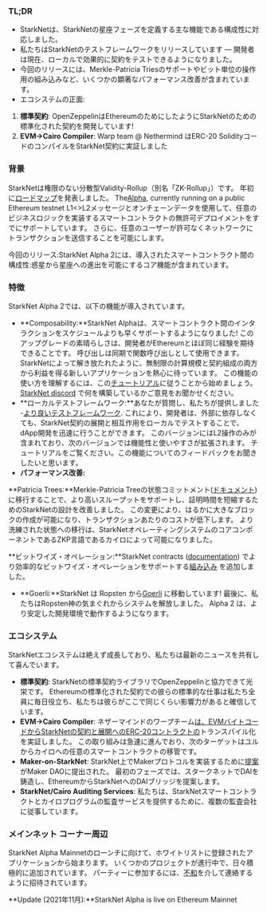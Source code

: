 ### TL;DR

* StarkNetは、StarkNetの星座フェーズを定義する主な機能である構成性に対応しました。
* 私たちはStarkNetのテストフレームワークをリリースしています — 開発者は現在、ローカルで効果的に契約をテストできるようになりました。
* 今回のリリースには、Merkle-Patricia Triesのサポートやビット単位の操作用の組み込みなど、いくつかの顕著なパフォーマンス改善が含まれています。
* エコシステムの正面:

1. **標準契約**: OpenZeppelinはEthereumのためにしたようにStarkNetのための標準化された契約を開発しています!
2. **EVM->Cairo Compiler**: Warp team @ Nethermind はERC-20 SolidityコードのコンパイルをStarkNet契約に実証しました

### 背景

StarkNetは権限のない分散型Validity-Rollup（別名「ZK-Rollup」）です。 年初に[ロードマップ](https://medium.com/starkware/on-the-road-to-starknet-a-permissionless-stark-powered-l2-zk-rollup-83be53640880)を発表しました。 The[Alpha](https://medium.com/starkware/starknet-alpha-1-90c3348cca4f), currently running on a public Ethereum testnet L1<>L2メッセージとオンチェーンデータを使用して、任意のビジネスロジックを実装するスマートコントラクトの無許可デプロイメントをすでにサポートしています。 さらに、任意のユーザーが許可なくネットワークにトランザクションを送信することを可能にします。

今回のリリース:StarkNet Alpha 2には、導入されたスマートコントラクト間の構成性:惑星から星座への進出を可能にするコア機能が含まれています。

### 特徴

StarkNet Alpha 2では、以下の機能が導入されています。

* **Composability:**StarkNet Alphaは、スマートコントラクト間のインタラクションをスケジュールよりも早くサポートするようになりました! このアップグレードの素晴らしさは、開発者がEthereumとほぼ同じ経験を期待できることです。 呼び出しは同期で関数呼び出しとして使用できます。 StarkNetによって解き放たれたように、無制限の計算規模と契約組成の両方から利益を得る新しいアプリケーションを熱心に待っています。 この機能の使い方を理解するには、この[チュートリアル](https://www.cairo-lang.org/docs/hello_starknet/calling_contracts.html)に従うことから始めましょう。 [StarkNet discord](https://discord.gg/uJ9HZTUk2Y) で何を構築しているかご意見をお聞かせください。
* **ローカルテストフレームワーク:**あなたが質問し、私たちが提供しました -[より良いテストフレームワーク](https://github.com/starkware-libs/cairo-lang/tree/master/src/starkware/starknet/testing). これにより、開発者は、外部に依存しなくても、StarkNet契約の展開と相互作用をローカルでテストすることで、dApp開発を迅速に行うことができます。 このバージョンにはL2操作のみが含まれており、次のバージョンでは機能性と使いやすさが拡張されます。 チュートリアル[](https://www.cairo-lang.org/docs/hello_starknet/unit_tests.html)をご覧ください。この機能についてのフィードバックをお聞きしたいと思います。
* **パフォーマンス改善:**

**Patricia Trees:**Merkle-Patricia Treeの状態コミットメント([ドキュメント](https://github.com/starkware-libs/cairo-lang/blob/master/src/starkware/cairo/common/patricia_utils.py))に移行することで、より高いスループットをサポートし、証明時間を短縮するためのStarkNetの設計を改善しました。 この変更により、はるかに大きなブロックの作成が可能になり、トランザクションあたりのコストが低下します。 より洗練された状態への移行は、StarkNetオペレーティングシステムのコアコンポーネントであるZKP言語であるカイロによって可能になりました。

**ビットワイズ・オペレーション:**StarkNet contracts ([documentation](https://www.cairo-lang.org/docs/how_cairo_works/builtins.html)) でより効率的なビットワイズ・オペレーションをサポートする[組み込み](https://www.cairo-lang.org/docs/reference/common_library.html#common-library-bitwise) を追加しました。

* **Goerli:**StarkNet は Ropsten から[Goerli](https://goerli.etherscan.io/address/0xee02F29aE9A4988aE064940bF11954d6eafE26Ac) に移動しています! 最後に、私たちはRopsten神の気まぐれからシステムを解放しました。 Alpha 2 は、より安定した開発環境で動作するようになります。

### エコシステム

StarkNetエコシステムは絶えず成長しており、私たちは最新のニュースを共有して喜んでいます。

* **標準契約**: StarkNetの標準契約ライブラリでOpenZeppelinと協力できて光栄です。 Ethereumの標準化された契約での彼らの標準的な仕事は私たち全員に毎日役立ち、私たちは彼らがここで同じくらい影響力があると確信しています。
* **EVM->Cairo Compiler**: ネザーマインドのワープチーム[は、EVMバイトコードからStarkNetの契約と展開へのERC-20コントラクトの](https://medium.com/nethermind-eth/warp-your-way-to-starknet-ddd6856875e0)トランスパイル化を実証しました。 この取り組みは急速に進んでおり、次のターゲットはユルからカイロへの任意のスマートコントラクトの移管です。
* **Maker-on-StarkNet**: StarkNet上でMakerプロトコルを実装するために[提案](https://forum.makerdao.com/t/mip39c2-sp19-adding-the-starknet-engineering-core-unit-sne-001/9745)がMaker DAOに提出された。 最初のフェーズでは、スタークネットでDAIを鋳造し、EthereumからStarkNetへのDAIブリッジを提案します。
* **StarkNet/Cairo Auditing Services**: 私たちは、StarkNetスマートコントラクトとカイロプログラムの監査サービスを提供するために、複数の監査会社に従事しています。

### メインネット コーナー周辺

StarkNet Alpha Mainnetのローンチに向けて、ホワイトリストに登録されたアプリケーションから始まります。 いくつかのプロジェクトが進行中で、日々積極的に追加されています。 パーティーに参加するには、[不和](https://discord.gg/uJ9HZTUk2Y)を介して連絡するように招待されています。

**Update (2021年11月):**StarkNet Alpha is live on Ethereum Mainnet